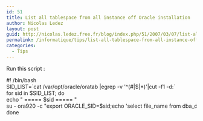 ```yaml
---
id: 51
title: List all tablespace from all instance off Oracle installation
author: Nicolas Ledez
layout: post
guid: http://nicolas.ledez.free.fr/blog/index.php/51/2007/03/07/list-all-tablespace-from-all-instance-off-oracle-installation/
permalink: /informatique/tips/list-all-tablespace-from-all-instance-off-oracle-installation/
categories:
  - Tips
---
```

Run this script :

<div class="codecolorer-container text default" style="overflow:auto;white-space:nowrap;">
  <div class="text codecolorer">
    #! /bin/bash<br /> SID_LIST=`cat /var/opt/oracle/oratab |egrep -v '^(#|$|*)'|cut -f1 -d:`<br /> for sid in $SID_LIST; do<br /> echo " ===== $sid ===== "<br /> su - ora920 -c "export ORACLE_SID=$sid;echo 'select file_name from dba_data_files;'|sqlplus '/ as sysdba'"|egrep '^/'|cut -f5 -d'/'<br /> done
  </div>
</div>